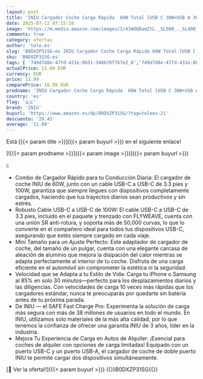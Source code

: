 ```yaml
---
layout: post
title: 'INIU Cargador Coche Carga Rápida  60W Total [USB C 30W+USB A 30W] PD & QC3.0 Car Charger+[1m] 100W Cable  USB C Cargador Mechero Coche para Movil iPhone 16 15 14 Pro MAX iPad Samsung S25 Huawei LG'
date: 2025-07-12 07:15:18
image: 'https://m.media-amazon.com/images/I/41WOQ8amZtL._SL500_._SL400_.jpg'
comments: true
category: ofertas
author: 'tole.es'
slug: 'B0DXZP31SG-es INIU Cargador Coche Carga Rápida 60W Total [USB C 30W+USB...'
sku: 'B0DXZP31SG-es'
tags: [ '749d7d8e-47fd-431e-8b51-348b70f767e2_0','749d7d8e-47fd-431e-8b51-348b70f767e2_6901','Accesorios para móviles','Arborist Merchandising Root','Cargadores de teléfonos móviles para coches','Cargadores para móviles','Comunicación móvil y accesorios','Electrónica','Self Service','Special Features Stores','Top Brands Tech Peripherals','Top Brands Tech Selection','iniu','ipad','iphone','🇪🇸', ]
actualPrice: 11.99 EUR
currency: EUR
price: 11.99
comparePrice: 16.99 EUR
prodname: 'INIU Cargador Coche Carga Rápida  60W Total [USB C 30W+USB A 30W] PD & QC3.0 Car Charger+[1m] 100W Cable  USB C Cargador Mechero Coche para Movil iPhone 16 15 14 Pro MAX iPad Samsung S25 Huawei LG'
country: 'es'
flag: '🇪🇸'
brand: 'INIU'
buyurl: 'https://www.amazon.es/dp/B0DXZP31SG/?tag=tolees-21'
descuento: '29.43'
average: '11.99'
---
```


Está [{{< param title >}}]({{< param buyurl >}}) en el siguiente enlace!

[![{{< param prodname >}}]({{< param image >}})]({{< param buyurl >}})

ℹ️:

- Combo de Cargador Rápido para tu Conducción Diaria: El cargador de coche INIU de 60W, junto con un cable USB-C a USB-C de 3.3 pies y 100W, garantiza que siempre llegues con dispositivos completamente cargados, haciendo que tus trayectos diarios sean productivos y sin estrés.
- Robusto Cable USB-C a USB-C de 100W: El cable USB-C a USB-C de 3.3 pies, incluido en el paquete y trenzado con FLYWEAVE, cuenta con una unión SR anti-rotura, y soporta más de 50,000 curvas, lo que lo convierte en el compañero ideal para todos tus dispositivos USB-C, asegurando que estés siempre cargado en cada viaje.
- Mini Tamaño para un Ajuste Perfecto: Este adaptador de cargador de coche, del tamaño de un pulgar, cuenta con una elegante carcasa de aleación de aluminio que mejora la disipación del calor mientras se adapta perfectamente al interior de tu coche. Disfruta de una carga eficiente en el automóvil sin comprometer la estética ni la seguridad.
- Velocidad que se Adapta a tu Estilo de Vida: Carga tu iPhone o Samsung al 85% en solo 30 minutos—perfecto para los desplazamientos diarios y las diligencias. Con velocidades de carga 10 veces más rápidas que los cargadores estándar, nunca te preocuparás por quedarte sin batería antes de tu próxima parada.
- De INIU — el SAFE Fast Charge Pro: Experimenta la solución de carga más segura con más de 38 millones de usuarios en todo el mundo. En INIU, utilizamos solo materiales de la más alta calidad, por lo que tenemos la confianza de ofrecer una garantía INIU de 3 años, líder en la industria.
- Mejora Tu Experiencia de Carga en Autos de Alquiler: ¡Esencial para coches de alquiler con opciones de carga limitadas! Equipado con un puerto USB-C y un puerto USB-A, el cargador de coche de doble puerto INIU te permite cargar dos dispositivos simultáneamente.

[🛒 Ver la oferta!!]({{< param buyurl >}})
{{<world>}}B0DXZP31SG{{</world>}}
